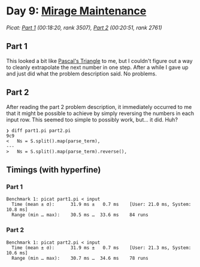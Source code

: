 # Day 9: [Mirage Maintenance](https://adventofcode.com/2023/day/9)
*Picat: [Part 1](https://github.com/DestyNova/advent_of_code_2023/blob/main/9/part1.pi) (00:18:20, rank 3507), [Part 2](https://github.com/DestyNova/advent_of_code_2023/blob/main/9/part2.pi) (00:20:51, rank 2761)*

## Part 1

This looked a bit like [Pascal's Triangle](https://mathworld.wolfram.com/PascalsTriangle.html) to me, but I couldn't figure out a way to cleanly extrapolate the next number in one step. After a while I gave up and just did what the problem description said. No problems.

## Part 2

After reading the part 2 problem description, it immediately occurred to me that it might be possible to achieve by simply reversing the numbers in each input row. This seemed too simple to possibly work, but... it did. Huh?

```
❯ diff part1.pi part2.pi 
9c9
<   Ns = S.split().map(parse_term),
---
>   Ns = S.split().map(parse_term).reverse(),
```

## Timings (with hyperfine)

### Part 1

```
Benchmark 1: picat part1.pi < input
  Time (mean ± σ):      31.9 ms ±   0.7 ms    [User: 21.0 ms, System: 10.8 ms]
  Range (min … max):    30.5 ms …  33.6 ms    84 runs
```

### Part 2

```
Benchmark 1: picat part2.pi < input
  Time (mean ± σ):      31.9 ms ±   0.7 ms    [User: 21.3 ms, System: 10.6 ms]
  Range (min … max):    30.7 ms …  34.6 ms    78 runs
```
